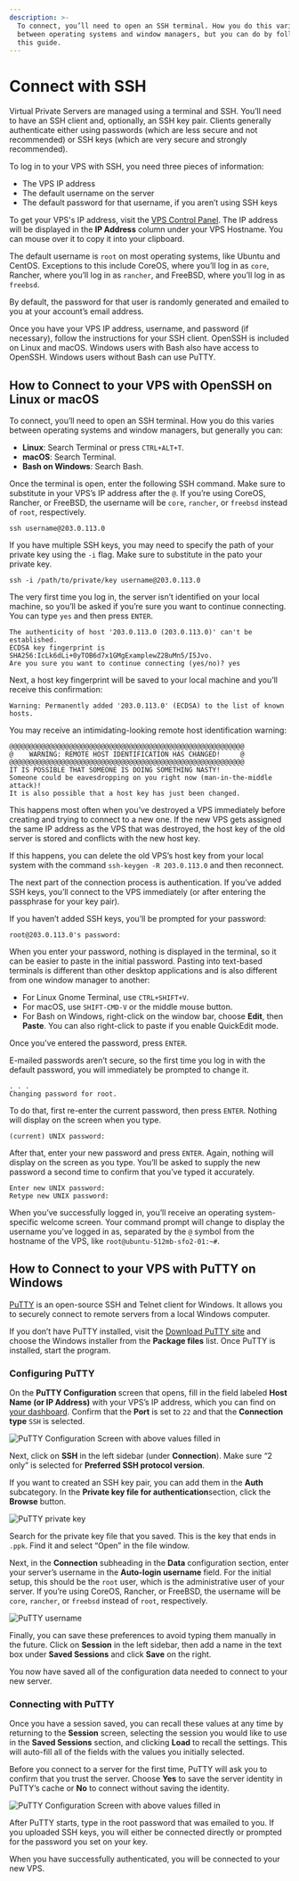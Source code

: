 ```yaml
---
description: >-
  To connect, you’ll need to open an SSH terminal. How you do this varies
  between operating systems and window managers, but you can do by following
  this guide.
---
```


# Connect with SSH

Virtual Private Servers are managed using a terminal and SSH. You’ll need to have an SSH client and, optionally, an SSH key pair. Clients generally authenticate either using passwords \(which are less secure and not recommended\) or SSH keys \(which are very secure and strongly recommended\).

To log in to your VPS with SSH, you need three pieces of information:

* The VPS IP address
* The default username on the server
* The default password for that username, if you aren’t using SSH keys

To get your VPS's IP address, visit the [VPS Control Panel](https://vps.vimzaa.com). The IP address will be displayed in the **IP Address** column under your VPS Hostname. You can mouse over it to copy it into your clipboard.

The default username is `root` on most operating systems, like Ubuntu and CentOS. Exceptions to this include CoreOS, where you’ll log in as `core`, Rancher, where you’ll log in as `rancher`, and FreeBSD, where you’ll log in as `freebsd`.

By default, the password for that user is randomly generated and emailed to you at your account’s email address.

Once you have your VPS IP address, username, and password \(if necessary\), follow the instructions for your SSH client. OpenSSH is included on Linux and macOS. Windows users with Bash also have access to OpenSSH. Windows users without Bash can use PuTTY.

## How to Connect to your VPS with OpenSSH on Linux or macOS

To connect, you’ll need to open an SSH terminal. How you do this varies between operating systems and window managers, but generally you can:

* **Linux**: Search Terminal or press `CTRL+ALT+T`.
* **macOS**: Search Terminal.
* **Bash on Windows**: Search Bash.

Once the terminal is open, enter the following SSH command. Make sure to substitute in your VPS’s IP address after the `@`. If you’re using CoreOS, Rancher, or FreeBSD, the username will be `core`, `rancher`, or `freebsd` instead of `root`, respectively.

```text
ssh username@203.0.113.0
```

If you have multiple SSH keys, you may need to specify the path of your private key using the `-i` flag. Make sure to substitute in the pato your private key.

```text
ssh -i /path/to/private/key username@203.0.113.0
```

The very first time you log in, the server isn’t identified on your local machine, so you’ll be asked if you’re sure you want to continue connecting. You can type `yes` and then press `ENTER`.

```text
The authenticity of host '203.0.113.0 (203.0.113.0)' can't be established.
ECDSA key fingerprint is SHA256:IcLk6dLi+0yTOB6d7x1GMgExamplewZ2BuMn5/I5Jvo.
Are you sure you want to continue connecting (yes/no)? yes
```

Next, a host key fingerprint will be saved to your local machine and you’ll receive this confirmation:

```text
Warning: Permanently added '203.0.113.0' (ECDSA) to the list of known hosts.
```

You may receive an intimidating-looking remote host identification warning:

```text
@@@@@@@@@@@@@@@@@@@@@@@@@@@@@@@@@@@@@@@@@@@@@@@@@@@@@@@@@@@
@    WARNING: REMOTE HOST IDENTIFICATION HAS CHANGED!     @
@@@@@@@@@@@@@@@@@@@@@@@@@@@@@@@@@@@@@@@@@@@@@@@@@@@@@@@@@@@
IT IS POSSIBLE THAT SOMEONE IS DOING SOMETHING NASTY!
Someone could be eavesdropping on you right now (man-in-the-middle attack)!
It is also possible that a host key has just been changed.
```

This happens most often when you’ve destroyed a VPS immediately before creating and trying to connect to a new one. If the new VPS gets assigned the same IP address as the VPS that was destroyed, the host key of the old server is stored and conflicts with the new host key.

If this happens, you can delete the old VPS’s host key from your local system with the command `ssh-keygen -R 203.0.113.0` and then reconnect.

The next part of the connection process is authentication. If you’ve added SSH keys, you’ll connect to the VPS immediately \(or after entering the passphrase for your key pair\).

If you haven’t added SSH keys, you’ll be prompted for your password:

```text
root@203.0.113.0's password:
```

When you enter your password, nothing is displayed in the terminal, so it can be easier to paste in the initial password. Pasting into text-based terminals is different than other desktop applications and is also different from one window manager to another:

* For Linux Gnome Terminal, use `CTRL+SHIFT+V`.
* For macOS, use `SHIFT-CMD-V` or the middle mouse button.
* For Bash on Windows, right-click on the window bar, choose **Edit**, then **Paste**. You can also right-click to paste if you enable QuickEdit mode.

Once you’ve entered the password, press `ENTER`.

E-mailed passwords aren’t secure, so the first time you log in with the default password, you will immediately be prompted to change it.

```text
. . .
Changing password for root.
```

To do that, first re-enter the current password, then press `ENTER`. Nothing will display on the screen when you type.

```text
(current) UNIX password:
```

After that, enter your new password and press `ENTER`. Again, nothing will display on the screen as you type. You’ll be asked to supply the new password a second time to confirm that you’ve typed it accurately.

```text
Enter new UNIX password:
Retype new UNIX password:
```

When you’ve successfully logged in, you’ll receive an operating system-specific welcome screen. Your command prompt will change to display the username you’ve logged in as, separated by the `@` symbol from the hostname of the VPS, like `root@ubuntu-512mb-sfo2-01:~#`.  


## How to Connect to your VPS with PuTTY on Windows

[PuTTY](http://www.putty.org/) is an open-source SSH and Telnet client for Windows. It allows you to securely connect to remote servers from a local Windows computer.

If you don’t have PuTTY installed, visit the [Download PuTTY site](http://www.chiark.greenend.org.uk/~sgtatham/putty/download.html) and choose the Windows installer from the **Package files** list. Once PuTTY is installed, start the program.

### Configuring PuTTY <a id="configuring-putty"></a>

On the **PuTTY Configuration** screen that opens, fill in the field labeled **Host Name \(or IP Address\)** with your VPS’s IP address, which you can find on [your dashboard](https://vps.vimzaa.com). Confirm that the **Port** is set to `22` and that the **Connection type** `SSH` is selected.

![PuTTY Configuration Screen with above values filled in](https://assets.digitalocean.com/articles/pdocs/screenshots/droplets/putty-connect-config.png)

Next, click on **SSH** in the left sidebar \(under **Connection**\). Make sure “2 only” is selected for **Preferred SSH protocol version**.

If you want to created an SSH key pair, you can add them in the **Auth** subcategory. In the **Private key file for authentication**section, click the **Browse** button.

![PuTTY private key](https://assets.digitalocean.com/articles/pdocs/screenshots/droplets/putty-connect-browse-keys.png)

Search for the private key file that you saved. This is the key that ends in `.ppk`. Find it and select “Open” in the file window.

Next, in the **Connection** subheading in the **Data** configuration section, enter your server’s username in the **Auto-login username** field. For the initial setup, this should be the `root` user, which is the administrative user of your server. If you’re using CoreOS, Rancher, or FreeBSD, the username will be `core`, `rancher`, or `freebsd` instead of `root`, respectively.

![PuTTY username](https://assets.digitalocean.com/articles/pdocs/screenshots/droplets/putty-connect-enter-user.png)

Finally, you can save these preferences to avoid typing them manually in the future. Click on **Session** in the left sidebar, then add a name in the text box under **Saved Sessions** and click **Save** on the right.

You now have saved all of the configuration data needed to connect to your new server.

### Connecting with PuTTY <a id="connecting-with-putty"></a>

Once you have a session saved, you can recall these values at any time by returning to the **Session** screen, selecting the session you would like to use in the **Saved Sessions** section, and clicking **Load** to recall the settings. This will auto-fill all of the fields with the values you initially selected.

Before you connect to a server for the first time, PuTTY will ask you to confirm that you trust the server. Choose **Yes** to save the server identity in PuTTY’s cache or **No** to connect without saving the identity.

![PuTTY Configuration Screen with above values filled in](https://assets.digitalocean.com/articles/pdocs/screenshots/droplets/putty-connect-warning.png)

After PuTTY starts, type in the root password that was emailed to you. If you uploaded SSH keys, you will either be connected directly or prompted for the password you set on your key.

When you have successfully authenticated, you will be connected to your new VPS.

